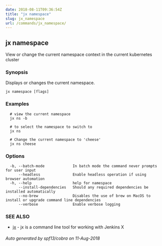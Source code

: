 ```yaml
---
date: 2018-08-11T09:36:54Z
title: "jx namespace"
slug: jx_namespace
url: /commands/jx_namespace/
---
```

## jx namespace

View or change the current namespace context in the current kubernetes cluster

### Synopsis

Displays or changes the current namespace.

```
jx namespace [flags]
```

### Examples

```
  # view the current namespace
  jx ns -b
  
  # to select the namespace to switch to
  jx ns
  
  # Change the current namespace to 'cheese'
  jx ns cheese
```

### Options

```
  -b, --batch-mode             In batch mode the command never prompts for user input
      --headless               Enable headless operation if using browser automation
  -h, --help                   help for namespace
      --install-dependencies   Should any required dependencies be installed automatically
      --no-brew                Disables the use of brew on MacOS to install or upgrade command line dependencies
      --verbose                Enable verbose logging
```

### SEE ALSO

* [jx](/commands/jx/)	 - jx is a command line tool for working with Jenkins X

###### Auto generated by spf13/cobra on 11-Aug-2018
